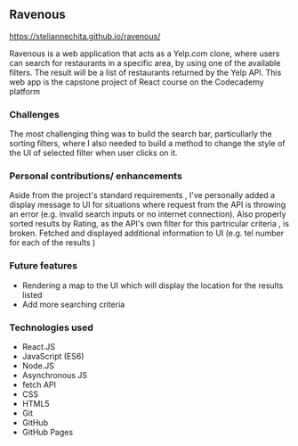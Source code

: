 ## Ravenous

https://steliannechita.github.io/ravenous/

Ravenous is a web application that acts as a Yelp.com clone, where users can search for restaurants in a specific area, by using one of the available filters. The result will be a list of restaurants returned by the Yelp API.
This web app is the capstone project of React course on the Codecademy platform

### Challenges

The most challenging thing was to build the search bar, particullarly the sorting filters, where I also needed to build a method to change the style of the UI of selected filter when user clicks on it.

### Personal contributions/ enhancements

Aside from the project's standard requirements , I've personally added a display message to UI for situations where request from the API is throwing an error (e.g. invalid search inputs or no internet connection). Also properly sorted results by Rating, as the API's own filter for this partricular criteria , is broken. Fetched and displayed additional information to UI (e.g. tel number for each of the results )

### Future features

- Rendering a map to the UI which will display the location for the results listed
- Add more searching criteria

### Technologies used

- React.JS
- JavaScript (ES6)
- Node.JS
- Asynchronous JS
- fetch API
- CSS
- HTML5
- Git
- GitHub
- GitHub Pages
